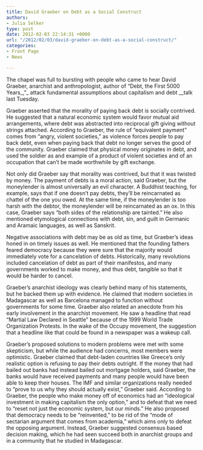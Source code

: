 ```yaml
---
title: David Graeber on Debt as a Social Construct
authors:
- Julia Selker
type: post
date: 2012-02-03 22:14:31 +0000
url: "/2012/02/03/david-graeber-on-debt-as-a-social-construct/"
categories:
- Front Page
- News

---
```

The chapel was full to bursting with people who came to hear David Graeber, anarchist and anthropologist, author of “Debt, the First 5000 Years_,”_ attack fundamental assumptions about capitalism and debt __talk last Tuesday.

Graeber asserted that the morality of paying back debt is socially contrived. He suggested that a natural economic system would favor mutual aid arrangements, where debt was abstracted into reciprocal gift giving without strings attached. According to Graeber, the rule of “equivalent payment” comes from “angry, violent societies,” as violence forces people to pay back debt, even when paying back that debt no longer serves the good of the community. Graeber claimed that physical money originates in debt, and used the soldier as and example of a product of violent societies and of an occupation that can’t be made worthwhile by gift exchange.

Not only did Graeber say that morality was contrived, but that it was twisted by money. The payment of debts is a moral action, said Graeber, but the moneylender is almost universally an evil character. A Buddhist teaching, for example, says that if one doesn’t pay debts, they’ll be reincarnated as chattel of the one you owed. At the same time, if the moneylender is too harsh with the debtor, the moneylender will be reincarnated as an ox. In this case, Graeber says “both sides of the relationship are tainted.” He also mentioned etymological connections with debt, sin, and guilt in Germanic and Aramaic languages, as well as Sanskrit.

Negative associations with debt may be as old as time, but Graeber’s ideas honed in on timely issues as well. He mentioned that the founding fathers feared democracy because they were sure that the majority would immediately vote for a cancelation of debts. Historically, many revolutions included cancelation of debt as part of their manifestos, and many governments worked to make money, and thus debt, tangible so that it would be harder to cancel.

Graeber’s anarchist ideology was clearly behind many of his statements, but he backed them up with evidence. He claimed that modern societies in Madagascar as well as Barcelona managed to function without governments for some time. Graeber also related an anecdote from his early involvement in the anarchist movement. He saw a headline that read “Martial Law Declared in Seattle” because of the 1999 World Trade Organization Protests. In the wake of the Occupy movement, the suggestion that a headline like that could be found in a newspaper was a wakeup call.

Graeber’s proposed solutions to modern problems were met with some skepticism, but while the audience had concerns, most members were optimistic. Graeber claimed that debt-laden countries like Greece’s only realistic option is refusing to pay their debts outright. If the money that had bailed out banks had instead bailed out mortgage holders, said Graeber, the banks would have received payments and many people would have been able to keep their houses. The IMF and similar organizations really needed to “prove to us why they should actually exist,” Graeber said. According to Graeber, the people who make money off of economics had an “ideological investment in making capitalism the only option,” and to defeat that we need to “reset not just the economic system, but our minds.” He also proposed that democracy needs to be “reinvented,” to be rid of the “mode of sectarian argument that comes from academia,” which aims only to defeat the opposing argument. Instead, Graeber suggested consensus based decision making, which he had seen succeed both in anarchist groups and in a community that he studied in Madagascar.